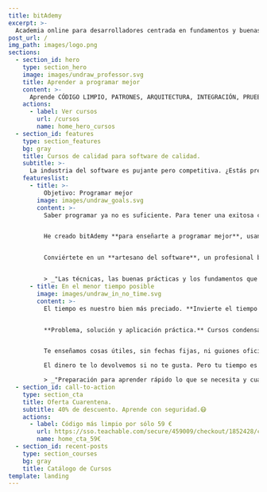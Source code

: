 ```yaml
---
title: bitAdemy
excerpt: >-
  Academia online para desarrolladores centrada en fundamentos y buenas prácticas de la programación.
post_url: /
img_path: images/logo.png
sections:
  - section_id: hero
    type: section_hero
    image: images/undraw_professor.svg
    title: Aprender a programar mejor
    content: >-
      Aprende CÓDIGO LIMPIO, PATRONES, ARQUITECTURA, INTEGRACIÓN, PRUEBAS... con Alberto Basalo.
    actions:
      - label: Ver cursos
        url: /cursos
        name: home_hero_cursos
  - section_id: features
    type: section_features
    bg: gray
    title: Cursos de calidad para software de calidad.
    subtitle: >-
      La industria del software es pujante pero competitiva. ¿Estás preparado? Formarse bien es la mejor garantía de éxito.
    featureslist:
      - title: >-
          Objetivo: Programar mejor
        image: images/undraw_goals.svg
        content: >-
          Saber programar ya no es suficiente. Para tener una exitosa carrera profesional **tienes que programar bien**.


          He creado bitAdemy **para enseñarte a programar mejor**, usando explicaciones, ejemplos y prácticas basadas en experiencias reales de programadores reales.


          Conviértete en un **artesano del software**, un profesional buscado y valorado.


          > _"Las técnicas, las buenas prácticas y los fundamentos que son útiles para siempre."_
      - title: En el menor tiempo posible
        image: images/undraw_in_no_time.svg
        content: >-
          El tiempo es nuestro bien más preciado. **Invierte el tiempo de la manera más rentable.**


          **Problema, solución y aplicación práctica.** Cursos condensados en minutos tras miles de horas de experiencia empresarial y docente.


          Te enseñamos cosas útiles, sin fechas fijas, ni guiones oficiales ni burocracia. **Todo al grano**.

          El dinero te lo devolvemos si no te gusta. Pero tu tiempo es sólo tuyo y lo respetamos al máximo.

          > _"Preparación para aprender rápido lo que se necesita y cuando se necesita."_
  - section_id: call-to-action
    type: section_cta
    title: Oferta Cuarentena.
    subtitle: 40% de descuento. Aprende con seguridad.😷
    actions:
      - label: Código más limpio por sólo 59 €
        url: https://sso.teachable.com/secure/459009/checkout/1852428/codigo-limpio?coupon_code=BIT_40
        name: home_cta_59€
  - section_id: recent-posts
    type: section_courses
    bg: gray
    title: Catálogo de Cursos
template: landing
---
```

